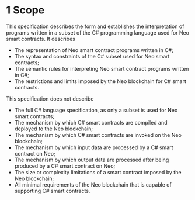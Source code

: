 # 1 Scope

This specification describes the form and establishes the interpretation of programs written in a subset of the C# programming language used for Neo smart contracts. It describes

- The representation of Neo smart contract programs written in C#;
- The syntax and constraints of the C# subset used for Neo smart contracts;
- The semantic rules for interpreting Neo smart contract programs written in C#;
- The restrictions and limits imposed by the Neo blockchain for C# smart contracts.

This specification does not describe

- The full C# language specification, as only a subset is used for Neo smart contracts;
- The mechanism by which C# smart contracts are compiled and deployed to the Neo blockchain;
- The mechanism by which C# smart contracts are invoked on the Neo blockchain;
- The mechanism by which input data are processed by a C# smart contract on Neo;
- The mechanism by which output data are processed after being produced by a C# smart contract on Neo;
- The size or complexity limitations of a smart contract imposed by the Neo blockchain;
- All minimal requirements of the Neo blockchain that is capable of supporting C# smart contracts.
